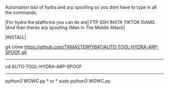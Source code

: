 Automation tool of hydra and arp spoofing so you dont have to type in all the commands.

|For hydra the platforms you can do are|
FTP
SSH
INSTA
TIKTOK
ISAMS
|And then theres arp spoofing (Man In The Middle Attack|

|INSTALL|

git clone https://github.com/TKMASTERPYBAT/AUTO-TOOL-HYDRA-ARP-SPOOF.git
***
cd AUTO-TOOL-HYDRA-ARP-SPOOF
***
python3 WOWC.py
*
or
*
sudo python3 WOWC.py
